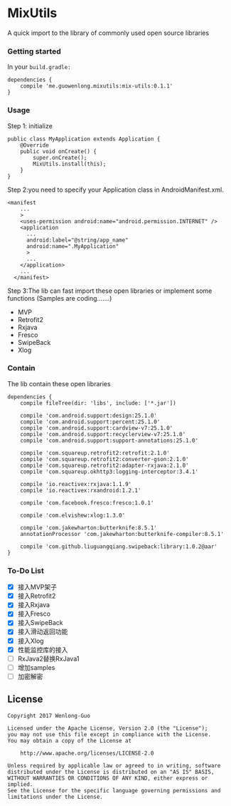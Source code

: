 # MixUtils
A quick import to the library of commonly used open source libraries

### Getting started

In your ```build.gradle:```

```
dependencies {
    compile 'me.guowenlong.mixutils:mix-utils:0.1.1'
}
```
### Usage
Step 1: initialize
```
public class MyApplication extends Application {
	@Override
	public void onCreate() {
		super.onCreate();
		MixUtils.install(this);
	}
}
```
Step 2:you need to specify your Application class in AndroidManifest.xml.

```
<manifest
    ...
    >
    <uses-permission android:name="android.permission.INTERNET" />
    <application
      ...
      android:label="@string/app_name"
      android:name=".MyApplication"
      >
      ...
    </application>
    ...
  </manifest>
```
Step 3:The lib can fast import these open libraries or implement some functions (Samples are coding.......)
- MVP
- Retrofit2
- Rxjava
- Fresco
- SwipeBack
- Xlog

### Contain
The lib contain these open libraries
```
dependencies {
    compile fileTree(dir: 'libs', include: ['*.jar'])

    compile 'com.android.support:design:25.1.0'
    compile 'com.android.support:percent:25.1.0'
    compile 'com.android.support:cardview-v7:25.1.0'
    compile 'com.android.support:recyclerview-v7:25.1.0'
    compile 'com.android.support:support-annotations:25.1.0'

    compile 'com.squareup.retrofit2:retrofit:2.1.0'
    compile 'com.squareup.retrofit2:converter-gson:2.1.0'
    compile 'com.squareup.retrofit2:adapter-rxjava:2.1.0'
    compile 'com.squareup.okhttp3:logging-interceptor:3.4.1'

    compile 'io.reactivex:rxjava:1.1.9'
    compile 'io.reactivex:rxandroid:1.2.1'

    compile 'com.facebook.fresco:fresco:1.0.1'

    compile 'com.elvishew:xlog:1.3.0'

    compile 'com.jakewharton:butterknife:8.5.1'
    annotationProcessor 'com.jakewharton:butterknife-compiler:8.5.1'

    compile 'com.github.liuguangqiang.swipeback:library:1.0.2@aar'
}
```
### To-Do List
- [x] 接入MVP架子
- [x] 接入Retrofit2
- [x] 接入Rxjava
- [x] 接入Fresco
- [x] 接入SwipeBack
- [x] 接入滑动返回功能
- [x] 接入Xlog
- [x] 性能监控库的接入
- [ ] RxJava2替换RxJava1
- [ ] 增加samples
- [ ] 加密解密

## License
```
Copyright 2017 Wenlong-Guo

Licensed under the Apache License, Version 2.0 (the "License");
you may not use this file except in compliance with the License.
You may obtain a copy of the License at

    http://www.apache.org/licenses/LICENSE-2.0

Unless required by applicable law or agreed to in writing, software
distributed under the License is distributed on an "AS IS" BASIS,
WITHOUT WARRANTIES OR CONDITIONS OF ANY KIND, either express or implied.
See the License for the specific language governing permissions and
limitations under the License.
```

